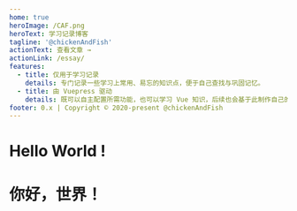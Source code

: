 ```yaml
---
home: true
heroImage: /CAF.png
heroText: 学习记录博客
tagline: '@chickenAndFish'
actionText: 查看文章 →
actionLink: /essay/
features:
  - title: 仅用于学习记录
    details: 专门记录一些学习上常用、易忘的知识点，便于自己查找与巩固记忆。
  - title: 由 Vuepress 驱动
    details: 既可以自主配置所需功能，也可以学习 Vue 知识，后续也会基于此制作自己的主题。
footer: 0.x | Copyright © 2020-present @chickenAndFish
---
```


<!-- @format -->

# Hello World !

# 你好，世界！
